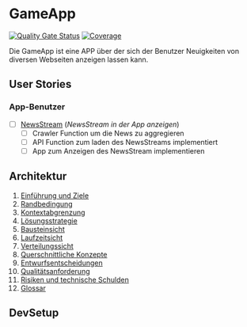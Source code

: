# GameApp

[![Quality Gate Status](https://sonarcloud.io/api/project_badges/measure?project=Skanky0815_gameapp&metric=alert_status)](https://sonarcloud.io/summary/new_code?id=Skanky0815_gameapp)
[![Coverage](https://sonarcloud.io/api/project_badges/measure?project=Skanky0815_gameapp&metric=coverage)](https://sonarcloud.io/summary/new_code?id=Skanky0815_gameapp)

Die GameApp ist eine APP über der sich der Benutzer Neuigkeiten von diversen Webseiten anzeigen lassen kann.

## User Stories

### App-Benutzer
- [ ] [NewsStream](doku/userStories/newsStream.md) (*NewsStream in der App anzeigen*)
  - [ ] Crawler Function um die News zu aggregieren
  - [ ] API Function zum laden des NewsStreams implementiert 
  - [ ] App zum Anzeigen des NewsStream implementieren

## Architektur
1. [Einführung und Ziele](doku/architecture/1_Einfuehrung_Ziele.md)
2. [Randbedingung](doku/architecture/2_Randbedingung.md)
3. [Kontextabgrenzung](doku/architecture/3_Kontextabgrenzung.md)
4. [Lösungsstrategie](doku/architecture/4_Loesungsstrategie.md)
5. [Bausteinsicht](doku/architecture/5_Bausteinsicht.md)
6. [Laufzeitsicht](doku/architecture/6_Laufzeitsicht.md)
7. [Verteilungssicht](doku/architecture/7_Verteilungssicht.md)
8. [Querschnittliche Konzepte](doku/architecture/8_Querschnittliche_Konzepte.md)
9. [Entwurfsentscheidungen](doku/architecture/9_Entwurfsentscheidungen.md)
10. [Qualitätsanforderung](doku/architecture/10_Qualitaetsanforderung.md)
11. [Risiken und technische Schulden](doku/architecture/11_Risiken_technische_Schulden.md)
12. [Glossar](doku/architecture/12_Glossar.md)

## DevSetup
